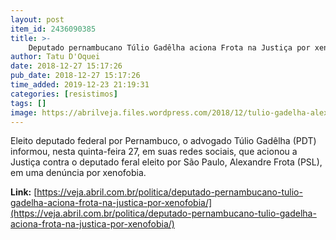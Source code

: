 ```yaml
---
layout: post
item_id: 2436090385
title: >-
    Deputado pernambucano Túlio Gadêlha aciona Frota na Justiça por xenofobia
author: Tatu D'Oquei
date: 2018-12-27 15:17:26
pub_date: 2018-12-27 15:17:26
time_added: 2019-12-23 21:19:31
categories: [resistimos]
tags: []
image: https://abrilveja.files.wordpress.com/2018/12/tulio-gadelha-alexandre-frota.jpg?quality=70&strip=info&w=680&h=453&crop=1
---
```


Eleito deputado federal por Pernambuco, o advogado Túlio Gadêlha (PDT) informou, nesta quinta-feira 27, em suas redes sociais, que acionou a Justiça contra o deputado feral eleito por São Paulo, Alexandre Frota (PSL), em uma denúncia por xenofobia.

**Link:** [https://veja.abril.com.br/politica/deputado-pernambucano-tulio-gadelha-aciona-frota-na-justica-por-xenofobia/](https://veja.abril.com.br/politica/deputado-pernambucano-tulio-gadelha-aciona-frota-na-justica-por-xenofobia/)

